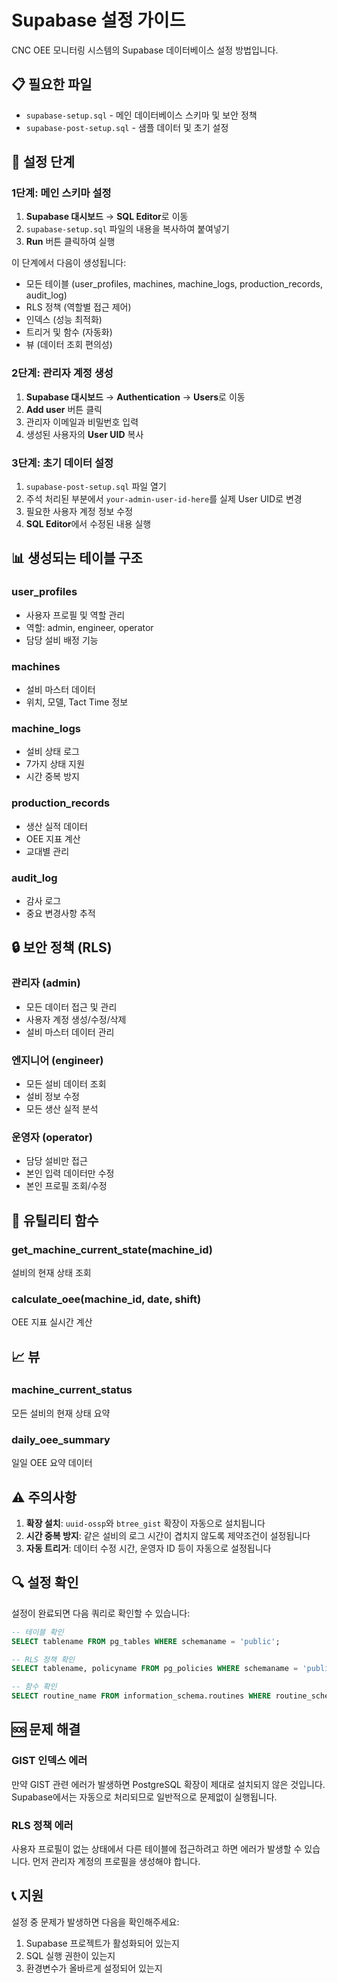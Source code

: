 # Supabase 설정 가이드

CNC OEE 모니터링 시스템의 Supabase 데이터베이스 설정 방법입니다.

## 📋 필요한 파일

- `supabase-setup.sql` - 메인 데이터베이스 스키마 및 보안 정책
- `supabase-post-setup.sql` - 샘플 데이터 및 초기 설정

## 🚀 설정 단계

### 1단계: 메인 스키마 설정

1. **Supabase 대시보드** → **SQL Editor**로 이동
2. `supabase-setup.sql` 파일의 내용을 복사하여 붙여넣기
3. **Run** 버튼 클릭하여 실행

이 단계에서 다음이 생성됩니다:
- 모든 테이블 (user_profiles, machines, machine_logs, production_records, audit_log)
- RLS 정책 (역할별 접근 제어)
- 인덱스 (성능 최적화)
- 트리거 및 함수 (자동화)
- 뷰 (데이터 조회 편의성)

### 2단계: 관리자 계정 생성

1. **Supabase 대시보드** → **Authentication** → **Users**로 이동
2. **Add user** 버튼 클릭
3. 관리자 이메일과 비밀번호 입력
4. 생성된 사용자의 **User UID** 복사

### 3단계: 초기 데이터 설정

1. `supabase-post-setup.sql` 파일 열기
2. 주석 처리된 부분에서 `your-admin-user-id-here`를 실제 User UID로 변경
3. 필요한 사용자 계정 정보 수정
4. **SQL Editor**에서 수정된 내용 실행

## 📊 생성되는 테이블 구조

### user_profiles
- 사용자 프로필 및 역할 관리
- 역할: admin, engineer, operator
- 담당 설비 배정 기능

### machines
- 설비 마스터 데이터
- 위치, 모델, Tact Time 정보

### machine_logs
- 설비 상태 로그
- 7가지 상태 지원
- 시간 중복 방지

### production_records
- 생산 실적 데이터
- OEE 지표 계산
- 교대별 관리

### audit_log
- 감사 로그
- 중요 변경사항 추적

## 🔒 보안 정책 (RLS)

### 관리자 (admin)
- 모든 데이터 접근 및 관리
- 사용자 계정 생성/수정/삭제
- 설비 마스터 데이터 관리

### 엔지니어 (engineer)
- 모든 설비 데이터 조회
- 설비 정보 수정
- 모든 생산 실적 분석

### 운영자 (operator)
- 담당 설비만 접근
- 본인 입력 데이터만 수정
- 본인 프로필 조회/수정

## 🔧 유틸리티 함수

### get_machine_current_state(machine_id)
설비의 현재 상태 조회

### calculate_oee(machine_id, date, shift)
OEE 지표 실시간 계산

## 📈 뷰

### machine_current_status
모든 설비의 현재 상태 요약

### daily_oee_summary
일일 OEE 요약 데이터

## ⚠️ 주의사항

1. **확장 설치**: `uuid-ossp`와 `btree_gist` 확장이 자동으로 설치됩니다
2. **시간 중복 방지**: 같은 설비의 로그 시간이 겹치지 않도록 제약조건이 설정됩니다
3. **자동 트리거**: 데이터 수정 시간, 운영자 ID 등이 자동으로 설정됩니다

## 🔍 설정 확인

설정이 완료되면 다음 쿼리로 확인할 수 있습니다:

```sql
-- 테이블 확인
SELECT tablename FROM pg_tables WHERE schemaname = 'public';

-- RLS 정책 확인
SELECT tablename, policyname FROM pg_policies WHERE schemaname = 'public';

-- 함수 확인
SELECT routine_name FROM information_schema.routines WHERE routine_schema = 'public';
```

## 🆘 문제 해결

### GIST 인덱스 에러
만약 GIST 관련 에러가 발생하면 PostgreSQL 확장이 제대로 설치되지 않은 것입니다. Supabase에서는 자동으로 처리되므로 일반적으로 문제없이 실행됩니다.

### RLS 정책 에러
사용자 프로필이 없는 상태에서 다른 테이블에 접근하려고 하면 에러가 발생할 수 있습니다. 먼저 관리자 계정의 프로필을 생성해야 합니다.

## 📞 지원

설정 중 문제가 발생하면 다음을 확인해주세요:
1. Supabase 프로젝트가 활성화되어 있는지
2. SQL 실행 권한이 있는지
3. 환경변수가 올바르게 설정되어 있는지